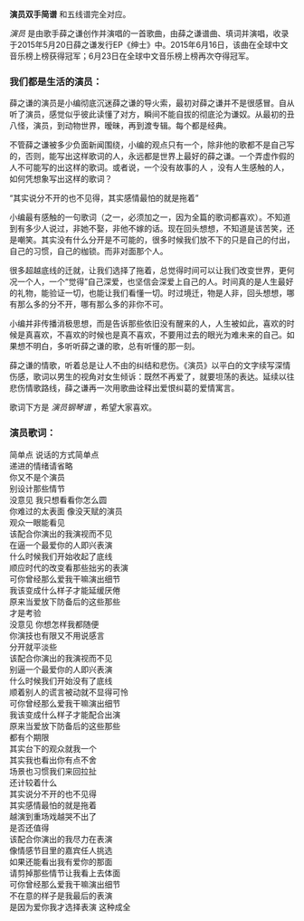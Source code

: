 

**演员双手简谱** 和五线谱完全对应。

_演员_
是由歌手薛之谦创作并演唱的一首歌曲，由薛之谦谱曲、填词并演唱，收录于2015年5月20日薛之谦发行EP《绅士》中。2015年6月16日，该曲在全球中文音乐榜上榜获得冠军；6月23日在全球中文音乐榜上榜再次夺得冠军。

### 我们都是生活的演员：

薛之谦的演员是小编彻底沉迷薛之谦的导火索，最初对薛之谦并不是很感冒。自从听了演员，感觉似乎彼此读懂了对方，瞬间不能自拔的彻底沦为谦奴。从最初的丑八怪，演员，到动物世界，暧昧，再到渡专辑。每个都是经典。  
  
不管薛之谦被多少负面新闻围绕，小编的观点只有一个，除非他的歌都不是自己写的，否则，能写出这样歌词的人，永远都是世界上最好的薛之谦。一个弄虚作假的人不可能写的出这样的歌词。或者说，一个没有故事的人
，没有人生感触的人，如何凭想象写出这样的歌词？  
  
“其实说分不开的也不见得，其实感情最怕的就是拖着”  
  
小编最有感触的一句歌词（之一，必须加之一，因为全篇的歌词都喜欢）。不知道到有多少人说过，非她不娶，非他不嫁的话。现在回头想想，不知道是该苦笑，还是嘲笑。其实没有什么分开是不可能的，很多时候我们放不下的只是自己的付出，自己的习惯，自己的枷锁。而非对面那个人。  
  
很多超越底线的迁就，让我们选择了拖着，总觉得时间可以让我们改变世界，更何况一个人，一个“觉得”自己深爱，也坚信会深爱上自己的人。时间真的是人生最好的礼物，能验证一切，也能让我们看懂一切。时过境迁，物是人非，回头想想，哪有那么多的分不开，哪有那么多的非你不可。  
  
小编并非传播消极思想，而是告诉那些依旧没有醒来的人，人生被如此，喜欢的时候是真喜欢，不喜欢的时候也是真不喜欢，不要用过去的眼光为难未来的自己。如果想不明白，多听听薛之谦的歌，总有听懂的那一刻。

薛之谦的情歌，听着总是让人不由的纠结和悲伤。《演员》以平白的文字续写深情伤感，歌词以男生的视角对女生倾诉：既然不再爱了，就要坦荡的表达。延续以往悲伤情歌路线，薛之谦再一次用歌曲诠释出爱恨纠葛的爱情寓言。

歌词下方是 _演员钢琴谱_ ，希望大家喜欢。

### 演员歌词：

简单点 说话的方式简单点  
递进的情绪请省略  
你又不是个演员  
别设计那些情节  
没意见 我只想看看你怎么圆  
你难过的太表面 像没天赋的演员  
观众一眼能看见  
该配合你演出的我演视而不见  
在逼一个最爱你的人即兴表演  
什么时候我们开始收起了底线  
顺应时代的改变看那些拙劣的表演  
可你曾经那么爱我干嘛演出细节  
我该变成什么样子才能延缓厌倦  
原来当爱放下防备后的这些那些  
才是考验  
没意见 你想怎样我都随便  
你演技也有限又不用说感言  
分开就平淡些  
该配合你演出的我演视而不见  
别逼一个最爱你的人即兴表演  
什么时候我们开始没有了底线  
顺着别人的谎言被动就不显得可怜  
可你曾经那么爱我干嘛演出细节  
我该变成什么样子才能配合出演  
原来当爱放下防备后的这些那些  
都有个期限  
其实台下的观众就我一个  
其实我也看出你有点不舍  
场景也习惯我们来回拉扯  
还计较着什么  
其实说分不开的也不见得  
其实感情最怕的就是拖着  
越演到重场戏越哭不出了  
是否还值得  
该配合你演出的我尽力在表演  
像情感节目里的嘉宾任人挑选  
如果还能看出我有爱你的那面  
请剪掉那些情节让我看上去体面  
可你曾经那么爱我干嘛演出细节  
不在意的样子是我最后的表演  
是因为爱你我才选择表演 这种成全

